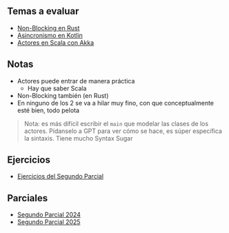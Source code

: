 ## Temas a evaluar

- [Non-Blocking en Rust](https://github.com/FranCalveyra/conc-summary/tree/main/src/Pr%C3%A1ctica/Segundo%20Parcial/non-blocking) 
- [Asincronismo en Kotlin](https://github.com/FranCalveyra/conc-summary/tree/main/src/Pr%C3%A1ctica/Segundo%20Parcial/async)
- [Actores en Scala con Akka](https://github.com/FranCalveyra/conc-summary/tree/main/src/Pr%C3%A1ctica/Segundo%20Parcial/actors)

## Notas
- Actores puede entrar de manera práctica
    - Hay que saber Scala
- Non-Blocking también (en Rust)
- En ninguno de los 2 se va a hilar muy fino, con que conceptualmente esté bien, todo pelota

> Nota: es más difícil escribir el `main` que modelar las clases de los actores. Pídanselo a GPT para ver cómo se hace, es súper específica la sintaxis.
> Tiene mucho Syntax Sugar
## Ejercicios

- [Ejercicios del Segundo Parcial](Exercises.md)

## Parciales

- [Segundo Parcial 2024](resolucion_2do_parcial_2024.md)
- [Segundo Parcial 2025](resolucion_2do_parcial_2025.md)